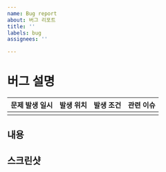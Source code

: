 ```yaml
---
name: Bug report
about: 버그 리포트
title: ''
labels: bug
assignees: ''

---
```


# 버그 설명
| 문제 발생 일시 |  발생 위치  | 발생 조건 | 관련 이슈 |
|:---:|:---:|:---:|:---:|
|  |  |  |  |

## 내용 
<!-- 문제가 된 내용에 대해서 설명해주세요. -->

## 스크린샷
<!-- 관련 영상 혹은 스크린샷이 있다면 첨부해주세요. -->
